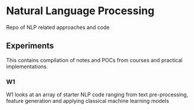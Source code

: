 # Natural Language Processing
Repo of NLP related approaches and code

## Experiments
This contains compilation of notes and POCs from courses and practical implementations. 

### W1
W1 looks at an array of starter NLP code ranging from text pre-processing, feature generation and applying classical machine learning models
